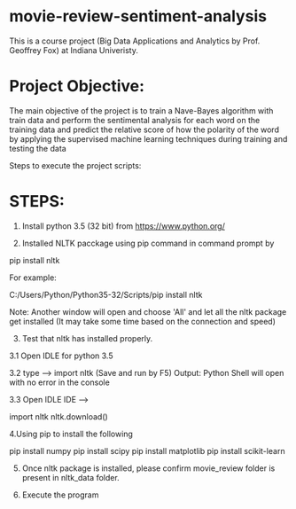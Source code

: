 # movie-review-sentiment-analysis
This is a course project (Big Data Applications and Analytics by Prof. Geoffrey Fox) at Indiana Univeristy.

Project Objective:
==================
The main objective of the project is to train a Nave-Bayes algorithm with train data and perform
the sentimental analysis for each word on the training data and predict the relative score of how
the polarity of the word by applying the supervised machine learning techniques during training and
testing the data

Steps to execute the project scripts:

STEPS:
======
1. Install python 3.5 (32 bit) from https://www.python.org/ 

2. Installed NLTK pacckage using pip command in command prompt by 

<Location where pip is installed>pip install nltk

For example:

C:/Users/Python/Python35-32/Scripts/pip install nltk

Note: Another window will open and choose 'All' and let all the nltk package get installed (It may take some time based on the connection and speed)


3. Test that nltk has installed properly. 

3.1 Open IDLE for python 3.5 

3.2 type --> import nltk (Save and run by F5) Output: Python Shell will open with no error in the console

3.3 Open IDLE IDE --> 

import nltk
nltk.download()

4.Using pip to install the following 

pip install numpy
pip install scipy
pip install matplotlib
pip install scikit-learn

5. Once nltk package is installed, please confirm movie_review folder is present in nltk_data folder.

5. Execute the program


